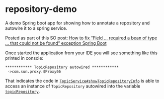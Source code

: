 # repository-demo
A demo Spring boot app for showing how to annotate a repository and autowire it to a spring service.

Posted as part of this SO post: [How to fix “Field … required a bean of type … that could not be found” exception Spring Boot
][1]

Once started the application from your IDE you will see something like this printed in console:

```
************ TopicRepository autowired ************  
 ->com.sun.proxy.$Proxy66
 ```
That indicates the code in [`TopicService#showTopicRepositoryInfo`][2] is able to access an instance of `TopicRepository` autowired into
the variable [`topicRepository`][3].

[1]:https://stackoverflow.com/a/55933872/5640649
[2]: https://github.com/lealceldeiro/repository-demo/blob/master/src/main/java/com/example/demo/TopicService.java#L15
[3]: https://github.com/lealceldeiro/repository-demo/blob/master/src/main/java/com/example/demo/TopicService.java#L12
